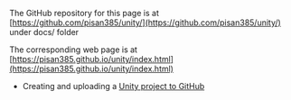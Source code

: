 
The GitHub repository for this page is at [https://github.com/pisan385/unity/](https://github.com/pisan385/unity/) under docs/ folder

The corresponding web page is at [https://pisan385.github.io/unity/index.html](https://pisan385.github.io/unity/index.html)


* Creating and uploading a [Unity project to GitHub](unityprojectongithub.md)
